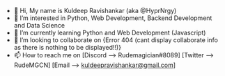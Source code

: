 - 👋 Hi, My name is Kuldeep Ravishankar (aka @HyprNrgy)
- 👀 I’m interested in Python, Web Development, Backend Development and Data Science
- 🌱 I’m currently learning Python and Web Development (Javascript)
- 💞️ I’m looking to collaborate on {Error 404 (cant display collaborate info as there is nothing to be displayed!!)}
- 📫 How to reach me on [Discord --> Rudemagician#8089] [Twitter --> RudeMGCN] [Email --> kuldeepravishankar@gmail.com] 

<!---
HyprNrgy/HyprNrgy is a ✨ special ✨ repository because its `README.md` (this file) appears on your GitHub profile.
You can click the Preview link to take a look at your changes.
--->
